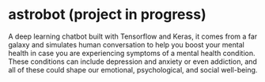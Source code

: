 # astrobot (project in progress)
A deep learning chatbot built with Tensorflow and Keras, it comes from a far galaxy and simulates human conversation to help you boost your mental health in case you are experiencing symptoms of a mental health condition. These conditions can include depression and anxiety or even addiction, and all of these could shape our emotional, psychological, and social well-being. 
